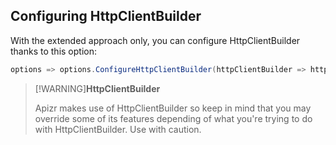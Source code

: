 ﻿## Configuring HttpClientBuilder

With the extended approach only, you can configure HttpClientBuilder thanks to this option:

```csharp
options => options.ConfigureHttpClientBuilder(httpClientBuilder => httpClientBuilder.WhateverOption())
```

>[!WARNING]**HttpClientBuilder**
>
>Apizr makes use of HttpClientBuilder so keep in mind that you may override some of its features depending of what you're trying to do with HttpClientBuilder. Use with caution.